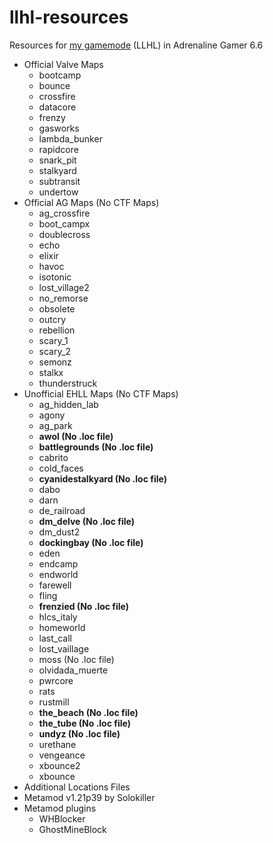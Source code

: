 # llhl-resources
 Resources for [my gamemode](https://github.com/FlyingCat-X/llhl) (LLHL) in Adrenaline Gamer 6.6

- Official Valve Maps
    - bootcamp
    - bounce
    - crossfire
    - datacore
    - frenzy
    - gasworks
    - lambda_bunker
    - rapidcore
    - snark_pit
    - stalkyard
    - subtransit
    - undertow
- Official AG Maps (No CTF Maps)
    - ag_crossfire
    - boot_campx
    - doublecross
    - echo
    - elixir
    - havoc
    - isotonic
    - lost_village2
    - no_remorse
    - obsolete
    - outcry
    - rebellion
    - scary_1
    - scary_2
    - semonz
    - stalkx
    - thunderstruck
- Unofficial EHLL Maps (No CTF Maps)
    - ag_hidden_lab
    - agony
    - ag_park
    - **awol (No .loc file)**
    - **battlegrounds (No .loc file)**
    - cabrito
    - cold_faces
    - **cyanidestalkyard (No .loc file)**
    - dabo
    - darn
    - de_railroad
    - **dm_delve (No .loc file)**
    - dm_dust2
    - **dockingbay (No .loc file)**
    - eden
    - endcamp
    - endworld
    - farewell
    - fling
    - **frenzied (No .loc file)**
    - hlcs_italy
    - homeworld
    - last_call
    - lost_vaillage
    - moss (No .loc file)
    - olvidada_muerte
    - pwrcore
    - rats
    - rustmill
    - **the_beach (No .loc file)**
    - **the_tube (No .loc file)**
    - **undyz (No .loc file)**
    - urethane
    - vengeance
    - xbounce2
    - xbounce
- Additional Locations Files
- Metamod v1.21p39 by Solokiller
- Metamod plugins
    - WHBlocker
    - GhostMineBlock